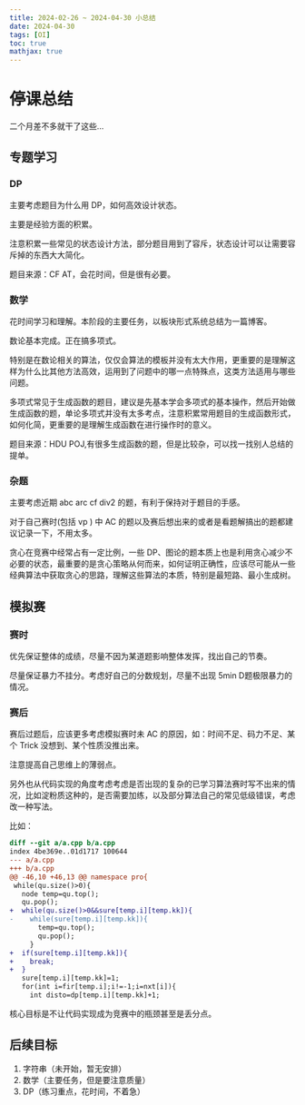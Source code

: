 ```yaml
---
title: 2024-02-26 ~ 2024-04-30 小总结
date: 2024-04-30
tags: [OI]
toc: true
mathjax: true
---
```


# 停课总结

二个月差不多就干了这些...

## 专题学习

### DP

主要考虑题目为什么用 DP，如何高效设计状态。

主要是经验方面的积累。

注意积累一些常见的状态设计方法，部分题目用到了容斥，状态设计可以让需要容斥掉的东西大大简化。

题目来源：CF AT，会花时间，但是很有必要。 

### 数学

花时间学习和理解。本阶段的主要任务，以板块形式系统总结为一篇博客。

数论基本完成。正在搞多项式。

特别是在数论相关的算法，仅仅会算法的模板并没有太大作用，更重要的是理解这样为什么比其他方法高效，运用到了问题中的哪一点特殊点，这类方法适用与哪些问题。

多项式常见于生成函数的题目，建议是先基本学会多项式的基本操作，然后开始做生成函数的题，单论多项式并没有太多考点，注意积累常用题目的生成函数形式，如何化简，更重要的是理解生成函数在进行操作时的意义。

题目来源：HDU POJ,有很多生成函数的题，但是比较杂，可以找一找别人总结的提单。

### 杂题

主要考虑近期 abc arc cf div2 的题，有利于保持对于题目的手感。

对于自己赛时(包括 vp ) 中 AC 的题以及赛后想出来的或者是看题解搞出的题都建议记录一下，不用太多。

贪心在竞赛中经常占有一定比例，一些 DP、图论的题本质上也是利用贪心减少不必要的状态，最重要的是贪心策略从何而来，如何证明正确性，应该尽可能从一些经典算法中获取贪心的思路，理解这些算法的本质，特别是最短路、最小生成树。

## 模拟赛

### 赛时

优先保证整体的成绩，尽量不因为某道题影响整体发挥，找出自己的节奏。

尽量保证暴力不挂分。考虑好自己的分数规划，尽量不出现 5min D题极限暴力的情况。

### 赛后

赛后过题后，应该更多考虑模拟赛时未 AC 的原因，如：时间不足、码力不足、某个 Trick 没想到、某个性质没推出来。

注意提高自己思维上的薄弱点。

另外也从代码实现的角度考虑考虑是否出现的复杂的已学习算法赛时写不出来的情况，比如淀粉质这种的，是否需要加练，以及部分算法自己的常见低级错误，考虑改一种写法。

比如：

```diff
diff --git a/a.cpp b/a.cpp
index 4be369e..01d1717 100644
--- a/a.cpp
+++ b/a.cpp
@@ -46,10 +46,13 @@ namespace pro{
 while(qu.size()>0){
   node temp=qu.top();
   qu.pop();
+  while(qu.size()>0&&sure[temp.i][temp.kk]){
-    while(sure[temp.i][temp.kk]){
       temp=qu.top();
       qu.pop();
     }
+  if(sure[temp.i][temp.kk]){
+    break;
+  }
   sure[temp.i][temp.kk]=1; 
   for(int i=fir[temp.i];i!=-1;i=nxt[i]){
     int disto=dp[temp.i][temp.kk]+1;
```

核心目标是不让代码实现成为竞赛中的瓶颈甚至是丢分点。

## 后续目标

1. 字符串（未开始，暂无安排）
2. 数学（主要任务，但是要注意质量）
3. DP（练习重点，花时间，不着急）
